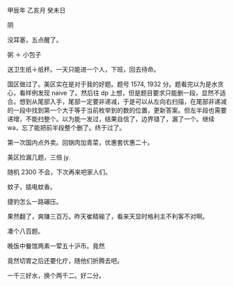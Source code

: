 甲辰年 乙亥月 癸未日

阴

没耳塞，五点醒了。

粥 ＋ 小包子

送卫生纸＋纸杯。一天只能进一个人，下班，回去待命。

国区做过了。美区实在是对于我的好题。题号 1574, 1932 分。题看完以为是水贪心，看样例发现 naive 了。然后往 dp 上想，但是题目要求只能删一段，显然不适合。想到从尾部入手，尾部一定要非递减，于是可以从左向右扫描，在尾部非递减的一段中找到第一个大于等于当前枚举到的数的位置，更新答案。但左半段也需要递增，不能扫整个。以为能一发过，结果自信了，边界错了，漏了一个。继续 wa，忘了能把前半段整个删了。终于过了。

第一次国内点外卖。回锅肉加青菜，优惠套优惠二十。

美区捡漏几题，三倍 jy.

随机 2300 不会，下次再来吧家人们。

蚊子，插电蚊香。

捷豹怎么一路碾压。

果然翻了，爽赚三百万。昨天崔精输了，看来天显时格利主不利客不对啊。

凑个八百题。

晚饭中餐馆两素一荤五十沪币。竟然

竟然切胃之后还要化疗，随他们折腾去吧。

一千三好水，换个两千二。好二分。
